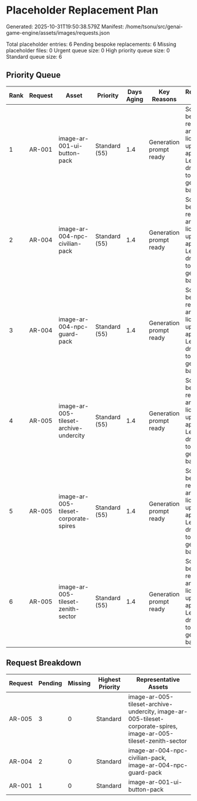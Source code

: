 # Placeholder Replacement Plan

Generated: 2025-10-31T19:50:38.579Z
Manifest: /home/tsonu/src/genai-game-engine/assets/images/requests.json

Total placeholder entries: 6
Pending bespoke replacements: 6
Missing placeholder files: 0
Urgent queue size: 0
High priority queue size: 0
Standard queue size: 6

## Priority Queue

| Rank | Request | Asset | Priority | Days Aging | Key Reasons | Recommended Action |
| ---- | ------- | ----- | -------- | ----------- | ----------- | ------------------ |
| 1 | AR-001 | image-ar-001-ui-button-pack | Standard (55) | 1.4 | Generation prompt ready | Schedule bespoke art replacement and capture licensing updates once approved. Leverage the drafted prompt to queue the generation batch. |
| 2 | AR-004 | image-ar-004-npc-civilian-pack | Standard (55) | 1.4 | Generation prompt ready | Schedule bespoke art replacement and capture licensing updates once approved. Leverage the drafted prompt to queue the generation batch. |
| 3 | AR-004 | image-ar-004-npc-guard-pack | Standard (55) | 1.4 | Generation prompt ready | Schedule bespoke art replacement and capture licensing updates once approved. Leverage the drafted prompt to queue the generation batch. |
| 4 | AR-005 | image-ar-005-tileset-archive-undercity | Standard (55) | 1.4 | Generation prompt ready | Schedule bespoke art replacement and capture licensing updates once approved. Leverage the drafted prompt to queue the generation batch. |
| 5 | AR-005 | image-ar-005-tileset-corporate-spires | Standard (55) | 1.4 | Generation prompt ready | Schedule bespoke art replacement and capture licensing updates once approved. Leverage the drafted prompt to queue the generation batch. |
| 6 | AR-005 | image-ar-005-tileset-zenith-sector | Standard (55) | 1.4 | Generation prompt ready | Schedule bespoke art replacement and capture licensing updates once approved. Leverage the drafted prompt to queue the generation batch. |

## Request Breakdown

| Request | Pending | Missing | Highest Priority | Representative Assets |
| ------- | ------- | ------- | ---------------- | ---------------------- |
| AR-005 | 3 | 0 | Standard | image-ar-005-tileset-archive-undercity, image-ar-005-tileset-corporate-spires, image-ar-005-tileset-zenith-sector |
| AR-004 | 2 | 0 | Standard | image-ar-004-npc-civilian-pack, image-ar-004-npc-guard-pack |
| AR-001 | 1 | 0 | Standard | image-ar-001-ui-button-pack |

